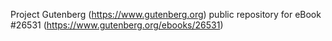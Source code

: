 Project Gutenberg (https://www.gutenberg.org) public repository for eBook #26531 (https://www.gutenberg.org/ebooks/26531)

